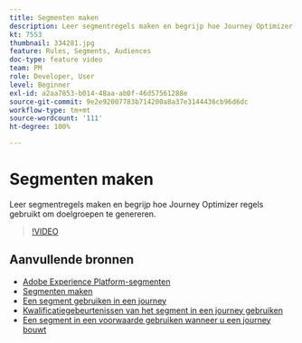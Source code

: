 ```yaml
---
title: Segmenten maken
description: Leer segmentregels maken en begrijp hoe Journey Optimizer regels gebruikt om doelgroepen te genereren.
kt: 7553
thumbnail: 334281.jpg
feature: Rules, Segments, Audiences
doc-type: feature video
team: PM
role: Developer, User
level: Beginner
exl-id: a2aa7853-b014-48aa-ab0f-46d57561288e
source-git-commit: 9e2e92007783b714200a8a37e3144436cb96d6dc
workflow-type: tm+mt
source-wordcount: '111'
ht-degree: 100%

---
```


# Segmenten maken

Leer segmentregels maken en begrijp hoe Journey Optimizer regels gebruikt om doelgroepen te genereren.

>[!VIDEO](https://video.tv.adobe.com/v/334281?quality=12)

## Aanvullende bronnen

* [Adobe Experience Platform-segmenten](https://experienceleague.adobe.com/docs/journey-optimizer/using/segment/segments/about-segments.html?lang=nl)
* [Segmenten maken](https://experienceleague.adobe.com/docs/journey-optimizer/using/segment/segments/creating-a-segment.html?lang=nl)
* [Een segment gebruiken in een journey](https://experienceleague.adobe.com/docs/journey-optimizer/using/orchestrate-journeys/about-journey-building/read-segment.html?lang=nl)
* [Kwalificatiegebeurtenissen van het segment in een journey gebruiken](https://experienceleague.adobe.com/docs/journey-optimizer/using/orchestrate-journeys/about-journey-building/segment-qualification-events.html?lang=nl)
* [Een segment in een voorwaarde gebruiken wanneer u een journey bouwt](https://experienceleague.adobe.com/docs/journey-optimizer/using/orchestrate-journeys/about-journey-building/condition-activity.html?lang=nl#using-a-segment?lang=nl)
